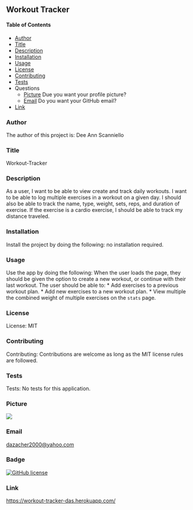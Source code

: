 ## Workout Tracker

#### Table of Contents

* [Author](#author)
* [Title](#title)
* [Description](#description)
* [Installation](#installation)
* [Usage](#usage)
* [License](#license)
* [Contributing](#contributing)
* [Tests](#tests)
* Questions
    * [Picture](#picture) Due you want your profile picture?
    * [Email](#email) Do you want your GitHub email?
* [Link](#link)
    
### Author

The author of this project is: Dee Ann Scanniello

### Title

Workout-Tracker

### Description

As a user, I want to be able to view create and track daily workouts. I want to be able to log multiple exercises in a workout on a given day. I should also be able to track the name, type, weight, sets, reps, and duration of exercise. If the exercise is a cardio exercise, I should be able to track my distance traveled.

### Installation

Install the project by doing the following: no installation required.

### Usage

Use the app by doing the following: When the user loads the page, they should be given the option to create a new workout, or continue with their last workout. The user should be able to: * Add exercises to a previous workout plan. * Add new exercises to a new workout plan. * View multiple the combined weight of multiple exercises on the `stats` page.

### License

License: MIT

### Contributing

Contributing: Contributions are welcome as long as the MIT license rules are followed.

### Tests

Tests: No tests for this application.

### Picture

<img src="https://avatars3.githubusercontent.com/u/61209724?v=4"/>

### Email

dazacher2000@yahoo.com

### Badge

[![GitHub license](https://img.shields.io/badge/license-MIT-brightgreen.svg)](https://api.github.com/dazacher/Workout-Tracker)

### Link

https://workout-tracker-das.herokuapp.com/